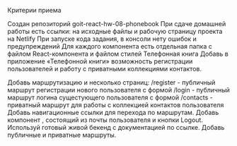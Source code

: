 Критерии приема

Создан репозиторий goit-react-hw-08-phonebook
При сдаче домашней работы есть ссылки: на исходные файлы и рабочую страницу проекта на Netlify
При запуске кода задания, в консоли нету ошибок и предупреждений
Для каждого компонента есть отдельная папка с файлом React-компонента и файлом стилей
Телефонная книга
Добавь в приложение «Телефонной книги» возможность регистрации пользователей и работу с приватными коллекциями контактов.

Добавь маршрутизацию и несколько страниц:
/register - публичный маршрут регистрации нового пользователя с формой
/login - публичный маршрут логина сущестующего пользователя с формой
/contacts - приватный маршрут для работы с коллекцией контактов пользователя
Добавь навигационные ссылки для перехода по маршрутам.
Добавь компонент <UserMenu>, состоящий из почты пользователя и кнопки Logout.
Используй готовый живой бекенд с документацией по ссылке.
Добавь публичные и приватные маршруты.